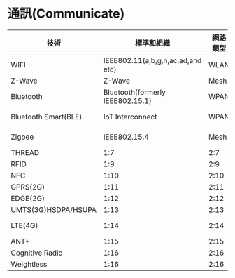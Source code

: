 # 通訊(Communicate)

 技術 | 標準和組織 | 網路類型 | 頻率（美國）| 最大範圍 | 最大數據速率 |最大功率 | 加密 
 -- | -- | -- | -- | -- | -- | -- | -- 
 WIFI |IEEE802.11(a,b,g,n,ac,ad,and etc)| WLAN | 2,4,3,6,5,60GHZ | 100Hz | "6-780Mb/s 6.75Gb/s"@60GHz" | 1W | WEP,WPA,WPA2
 Z-Wave | Z-Wave | Mesh | 908.42MHz | 30m | 100kb/s | 1mW | Triple DES
 Bluetooth | Bluetooth(formerly IEEE802.15.1) | WPAN | 2400-2483.5MHz | 100m | 1-3Mb/s | 1W | 56/128-bit 
 Bluetooth Smart(BLE) | IoT Interconnect | WPAN | 2400-2483.5MHz | 35m | 1Mb/s | 10mW | 128-bit AES 
 Zigbee | IEEE802.15.4 | Mesh | 2400-2483.5MHz | 160m | 250kb/s | 100mW | 128-bit AES 
 THREAD | 1:7 | 2:7 | 3:7 | 4:7 | 5:7 | 6:7 | 128-bit AES
 RFID | 1:9 | 2:9 | 3:9 | 4:9 | 5:9 | 6:9 | possible 
 NFC | 1:10 | 2:10 | 3:10 | 4:10 | 5:10 | 6:10 | possible 
 GPRS(2G) | 1:11 | 2:11 | 3:11 | 4:11 | 5:11 | 6:11 | GEA2/GEA3/GEA4 
 EDGE(2G) | 1:12 | 2:12 | 3:12 | 4:12 | 5:12 | 6:12 | A5/4,A5/3 
 UMTS(3G)HSDPA/HSUPA | 1:13 | 2:13 | 3:13 | 4:13 | 5:13 | 6:13 | USIM
 LTE(4G) | 1:14 | 2:14 | 3:14 | 4:14 | 5:14 | 6:14 | SNOW 3G Stream Cipher
 ANT+ | 1:15 | 2:15 | 3:15 | 4:15 | 5:15 | 6:15 | AES-128
 Cognitive Radio | 1:16 | 2:16 | 3:16 | 4:16 | 5:16 | 6:16 | AES-GCM
 Weightless | 1:16 | 2:16 | 3:16 | 4:16 | 5:16 | 6:16 | 128-bit
 
 
 
 
